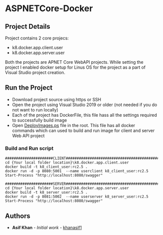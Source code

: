 # ASPNETCore-Docker

## Project Details
Project contains 2 core projecs:

* k8.docker.app.client.user
* k8.docker.app.server.user

Both the projects are APNET Core WebAPI projects. While setting the project I enabled docker setup for Linus OS for the project as a part of Visual Studio project creation.

## Run the Project
* Download project source using https or SSH
* Open the project using Visual Studio 2019 or older (not needed if you do not want to run locally)
* Each of the project has DockerFile, this file hass all the settings required to successfully build image
* Open [DeployImages.ps](https://github.com/khanasif1/ASPNETCore-Docker/blob/master/DeployImages.ps1) file in the root. This file has all docker commands which can used to build and run image for client and server Web API project

### Build and Run script
```
######################CLIENT################################################
cd {Your local folder location}\k8.docker.app.client.user
docker build -t k8_client_user:rc2.5 .
docker run -d -p 8080:5001  --name userclient k8_client_user:rc2.5
Start-Process "http://localhost:8080/swagger"

######################SERVER################################################
cd {Your local folder location}\k8.docker.app.server.user
docker build -t k8_server_user:rc2.5 .
docker run -d -p 8081:5002  --name userserver k8_server_user:rc2.5
Start-Process "http://localhost:8080/swagger"

```
## Authors

* **Asif Khan** - *Initial work* - [khanasif1](https://github.com/khanasif1)
